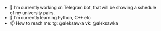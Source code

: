 - 🔭 I’m currently working on Telegram bot, that will be showing a schedule of my university pairs.
- 🌱 I’m currently learning Python, C++ etc
- 📫 How to reach me: 
tg: @aleksawka
vk: @aleksawka

